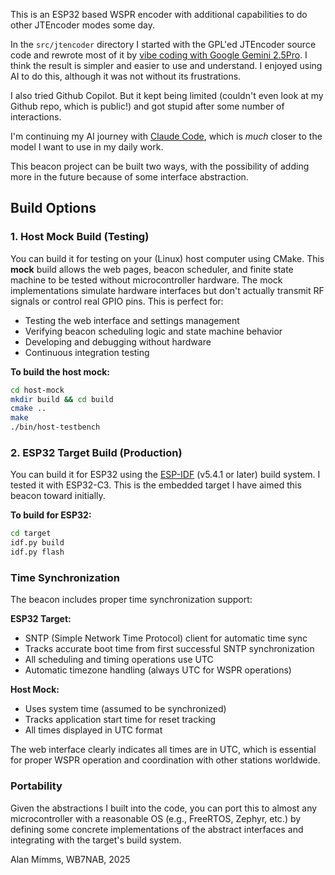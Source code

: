 This is an ESP32 based WSPR encoder with additional capabilities to do
other JTEncoder modes some day.

In the `src/jtencoder` directory I started with the GPL'ed JTEncoder
source code and rewrote most of it by [vibe coding with Google Gemini
2.5Pro](https://g.co/gemini/share/7c0f292dc869). I think the result is
simpler and easier to use and understand. I enjoyed using AI to do
this, although it was not without its frustrations.

I also tried Github Copilot. But it kept being limited (couldn't even
look at my Github repo, which is public!) and got stupid after some
number of interactions.

I'm continuing my AI journey with [Claude
Code](https://www.anthropic.com/claude-code), which is _much_ closer
to the model I want to use in my daily work.

This beacon project can be built two ways, with the possibility of
adding more in the future because of some interface abstraction.

## Build Options

### 1. Host Mock Build (Testing)

You can build it for testing on your (Linux) host computer using CMake.
This **mock** build allows the web pages, beacon scheduler, and finite state 
machine to be tested without microcontroller hardware. The mock implementations
simulate hardware interfaces but don't actually transmit RF signals or control
real GPIO pins. This is perfect for:

- Testing the web interface and settings management
- Verifying beacon scheduling logic and state machine behavior
- Developing and debugging without hardware
- Continuous integration testing

**To build the host mock:**
```bash
cd host-mock
mkdir build && cd build
cmake ..
make
./bin/host-testbench
```

### 2. ESP32 Target Build (Production)

You can build it for ESP32 using the [ESP-IDF](https://docs.espressif.com/projects/esp-idf/en/latest/) 
(v5.4.1 or later) build system. I tested it with ESP32-C3. This is the embedded 
target I have aimed this beacon toward initially.

**To build for ESP32:**
```bash
cd target
idf.py build
idf.py flash
```

### Time Synchronization

The beacon includes proper time synchronization support:

**ESP32 Target:**
- SNTP (Simple Network Time Protocol) client for automatic time sync
- Tracks accurate boot time from first successful SNTP synchronization  
- All scheduling and timing operations use UTC
- Automatic timezone handling (always UTC for WSPR operations)

**Host Mock:**
- Uses system time (assumed to be synchronized)
- Tracks application start time for reset tracking
- All times displayed in UTC format

The web interface clearly indicates all times are in UTC, which is essential for proper WSPR operation and coordination with other stations worldwide.

### Portability

Given the abstractions I built into the code, you can port this to
almost any microcontroller with a reasonable OS (e.g., FreeRTOS,
Zephyr, etc.) by defining some concrete implementations of the
abstract interfaces and integrating with the target's build system.

Alan Mimms, WB7NAB, 2025

